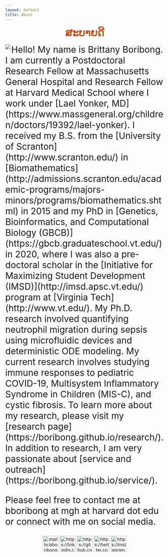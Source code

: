 ```yaml
---
layout: default
title: About
---
```


<center> <strong> <font size = "6" color = "#cb4b16"> ສະບາຍດີ </font> </strong> </center><br>
<img align="left" src="/images/BORIBONG-Headshot.png"/>
<span style="font-size:2em">
Hello! My name is Brittany Boribong. I am currently a Postdoctoral Research Fellow at Massachusetts General Hospital and Research Fellow at Harvard Medical School where I work under [Lael Yonker, MD](https://www.massgeneral.org/children/doctors/19392/lael-yonker). I received my B.S. from the [University of Scranton](http://www.scranton.edu/) in [Biomathematics](http://admissions.scranton.edu/academic-programs/majors-minors/programs/biomathematics.shtml) in 2015 and my PhD in [Genetics, Bioinformatics, and Computational Biology (GBCB)](https://gbcb.graduateschool.vt.edu/) in 2020, where I was also a pre-doctoral scholar in the [Initiative for Maximizing Student Development (IMSD)](http://imsd.apsc.vt.edu/) program at [Virginia Tech](http://www.vt.edu/). My Ph.D. research involved quantifying neutrophil migration during sepsis using microfluidic devices and deterministic ODE modeling. My current research involves studying immune responses to pediatric COVID-19, Multisystem Inflammatory Syndrome in Children (MIS-C), and cystic fibrosis. To learn more about my research, please visit my [research page](https://boribong.github.io/research/). In addition to research, I am very passionate about [service and outreach](https://boribong.github.io/service/). 

Please feel free to contact me at bboribong at mgh at harvard dot edu or connect with me on social media. <br>

</span>

<center><a href="mailto:bboribong@mgh.harvard.edu"><img src="/images/Email-Icon.png" alt="mailto:bboribong@mgh.harvard.edu" title="bboribong@mgh.harvard.edu" width="50" height="50" /></a>
<a href="https://linkedin.com/in/brittany-boribong"><img src="/images/LinkedIn-Icon.png" alt="https://linkedin.com/in/brittany-boribong" title="https://linkedin.com/in/brittany-boribong" width="50" height="50" /></a>
<a href="https://github.com/boribong"><img src="/images/GitHub-Icon.png" alt="https://github.com/boribong" title="https://github.com/boribong" width="50" height="50" /></a>
<a href="https://twitter.com/bpboribong"><img src="/images/Twitter-Icon.png" alt="https://twitter.com/bboribong_" title="https://twitter.com/bboribong_" width="50" height="50" /></a>
<a href="https://instagram.com/bpboribong"><img src="/images/Instagram-Icon.png" alt="https://instagram.com/bboribong" title="https://instagram.com/bboribong" width="50" height="50" /></a>
</center>
